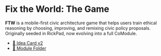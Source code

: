 <!-- status: stub; target: 150+ words -->
<!-- status: stub; target: 150+ words -->
# Fix the World: The Game

**FTW** is a mobile-first civic architecture game that helps users train ethical reasoning
by choosing, improving, and remixing civic policy proposals. Originally seeded in RickPad,
now evolving into a full CoModule.

- [🧠 Idea Card v2](../../modules/FixTheWorld/FTW_Game_IdeaCard_v2.md)
- [📁 Module Folder](../../modules/FixTheWorld/)


